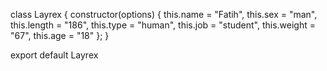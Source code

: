 class Layrex {
    constructor(options) {
        this.name = "Fatih",
        this.sex = "man",
        this.length = "186",
        this.type = "human",
        this.job = "student",
        this.weight = "67",
        this.age = "18"
    };
}

export default Layrex
